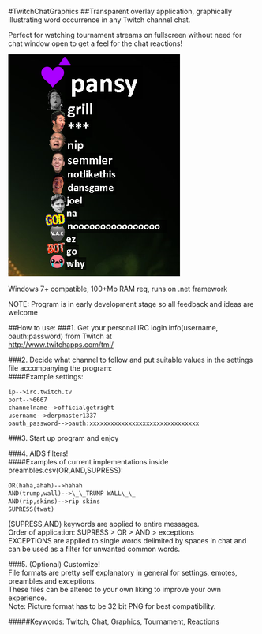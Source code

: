 #TwitchChatGraphics
##Transparent overlay application, graphically illustrating word occurrence in any Twitch channel chat.

Perfect for watching tournament streams on fullscreen without need for chat window open to get a feel for the chat reactions!

![alt text](https://github.com/barestrand/TwitchChatGraphics/blob/master/pansy.PNG "Showcase 1")

Windows 7+ compatible, 100+Mb RAM req, runs on .net framework

NOTE: Program is in early development stage so all feedback and ideas are welcome

##How to use:
###1. Get your personal IRC login info(username, oauth:password) from Twitch at  
http://www.twitchapps.com/tmi/  

###2. Decide what channel to follow and put suitable values in the settings file accompanying the program:  
####Example settings:

	ip-->irc.twitch.tv  
	port-->6667  
	channelname-->officialgetright  
	username-->derpmaster1337  
	oauth_password-->oauth:xxxxxxxxxxxxxxxxxxxxxxxxxxxxxxx  

###3. Start up program and enjoy

###4. AIDS filters!  
####Examples of current implementations inside preambles.csv(OR,AND,SUPRESS):

	OR(haha,ahah)-->hahah  
	AND(trump,wall)-->\_\_TRUMP WALL\_\_  
	AND(rip,skins)-->rip skins  
	SUPRESS(twat)  

(SUPRESS,AND) keywords are applied to entire messages.  
Order of application: SUPRESS > OR > AND > exceptions  
EXCEPTIONS are applied to single words delimited by spaces in chat and can be used as a filter for unwanted common words.

###5. (Optional) Customize!  
File formats are pretty self explanatory in general for settings, emotes, preambles and exceptions.  
These files can be altered to your own liking to improve your own experience.  
Note: Picture format has to be 32 bit PNG for best compatibility.  

#####Keywords: Twitch, Chat, Graphics, Tournament, Reactions
